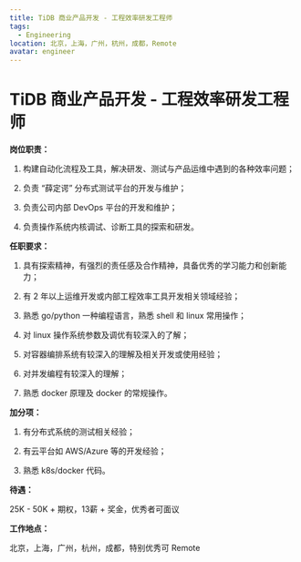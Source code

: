 ```yaml
---
title: TiDB 商业产品开发 - 工程效率研发工程师
tags:
  - Engineering
location: 北京，上海，广州，杭州，成都，Remote
avatar: engineer
---
```


# TiDB 商业产品开发 - 工程效率研发工程师

**岗位职责：**

1. 构建自动化流程及工具，解决研发、测试与产品运维中遇到的各种效率问题；

2. 负责 “薛定谔” 分布式测试平台的开发与维护；

3. 负责公司内部 DevOps 平台的开发和维护；

4. 负责操作系统内核调试、诊断工具的探索和研发。

**任职要求：**

1. 具有探索精神，有强烈的责任感及合作精神，具备优秀的学习能力和创新能力；

2. 有 2 年以上运维开发或内部工程效率工具开发相关领域经验；

3. 熟悉 go/python 一种编程语言，熟悉 shell 和 linux 常用操作；

4. 对 linux 操作系统参数及调优有较深入的了解；

5. 对容器编排系统有较深入的理解及相关开发或使用经验；

6. 对并发编程有较深入的理解；

7. 熟悉 docker 原理及 docker 的常规操作。


**加分项：**

1. 有分布式系统的测试相关经验；

2. 有云平台如 AWS/Azure 等的开发经验；

3. 熟悉 k8s/docker 代码。

**待遇：**

25K - 50K + 期权，13薪 + 奖金，优秀者可面议

**工作地点：**

北京，上海，广州，杭州，成都，特别优秀可 Remote
